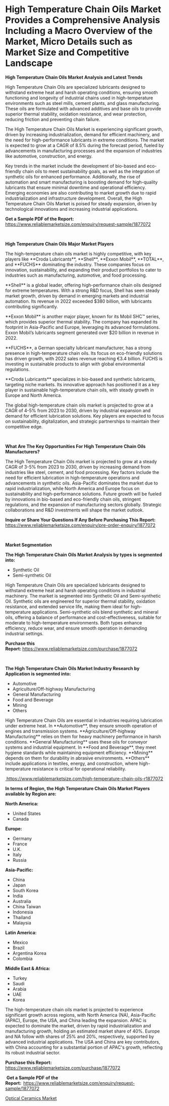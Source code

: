 <p><h1>High Temperature Chain Oils Market Provides a Comprehensive Analysis Including a Macro Overview of the Market, Micro Details such as Market Size and Competitive Landscape</h1></p><p><strong>High Temperature Chain Oils Market Analysis and Latest Trends</strong></p>
<p><p>High Temperature Chain Oils are specialized lubricants designed to withstand extreme heat and harsh operating conditions, ensuring smooth functioning and longevity of industrial chains used in high-temperature environments such as steel mills, cement plants, and glass manufacturing. These oils are formulated with advanced additives and base oils to provide superior thermal stability, oxidation resistance, and wear protection, reducing friction and preventing chain failure.</p><p>The High Temperature Chain Oils Market is experiencing significant growth, driven by increasing industrialization, demand for efficient machinery, and the need for high-performance lubricants in extreme conditions. The market is expected to grow at a CAGR of 8.5% during the forecast period, fueled by advancements in manufacturing processes and the expansion of industries like automotive, construction, and energy.</p><p>Key trends in the market include the development of bio-based and eco-friendly chain oils to meet sustainability goals, as well as the integration of synthetic oils for enhanced performance. Additionally, the rise of automation and smart manufacturing is boosting demand for high-quality lubricants that ensure minimal downtime and operational efficiency. Emerging economies are also contributing to market growth due to rapid industrialization and infrastructure development. Overall, the High Temperature Chain Oils Market is poised for steady expansion, driven by technological innovations and increasing industrial applications.</p></p>
<p><strong>Get a Sample PDF of the Report:&nbsp;</strong> <a href="https://www.reliablemarketsize.com/enquiry/request-sample/1877072?utm_campaign=2190&utm_medium=2&utm_source=Github&utm_content=ia&utm_term=25012025&utm_id=high-temperature-chain-oils">https://www.reliablemarketsize.com/enquiry/request-sample/1877072</a></p>
<p>&nbsp;</p>
<p><strong>High Temperature Chain Oils Major Market Players</strong></p>
<p><p>The high-temperature chain oils market is highly competitive, with key players like **Croda Lubricants**, **Shell**, **Exxon Mobil**, **TOTAL**, and **FUCHS** dominating the industry. These companies focus on innovation, sustainability, and expanding their product portfolios to cater to industries such as manufacturing, automotive, and food processing.</p><p>**Shell** is a global leader, offering high-performance chain oils designed for extreme temperatures. With a strong R&D focus, Shell has seen steady market growth, driven by demand in emerging markets and industrial automation. Its revenue in 2022 exceeded $380 billion, with lubricants contributing significantly.</p><p>**Exxon Mobil** is another major player, known for its Mobil SHC™ series, which provides superior thermal stability. The company has expanded its footprint in Asia-Pacific and Europe, leveraging its advanced formulations. Exxon Mobil’s lubricants segment generated over $20 billion in revenue in 2022.</p><p>**FUCHS**, a German specialty lubricant manufacturer, has a strong presence in high-temperature chain oils. Its focus on eco-friendly solutions has driven growth, with 2022 sales revenue reaching €3.4 billion. FUCHS is investing in sustainable products to align with global environmental regulations.</p><p>**Croda Lubricants** specializes in bio-based and synthetic lubricants, targeting niche markets. Its innovative approach has positioned it as a key player in sustainable high-temperature chain oils, with steady growth in Europe and North America.</p><p>The global high-temperature chain oils market is projected to grow at a CAGR of 4-5% from 2023 to 2030, driven by industrial expansion and demand for efficient lubrication solutions. Key players are expected to focus on sustainability, digitalization, and strategic partnerships to maintain their competitive edge.</p></p>
<p>&nbsp;</p>
<p><strong>What Are The Key Opportunities For High Temperature Chain Oils Manufacturers?</strong></p>
<p><p>The High Temperature Chain Oils market is projected to grow at a steady CAGR of 3-5% from 2023 to 2030, driven by increasing demand from industries like steel, cement, and food processing. Key factors include the need for efficient lubrication in high-temperature operations and advancements in synthetic oils. Asia-Pacific dominates the market due to rapid industrialization, while North America and Europe focus on sustainability and high-performance solutions. Future growth will be fueled by innovations in bio-based and eco-friendly chain oils, stringent regulations, and the expansion of manufacturing sectors globally. Strategic collaborations and R&D investments will shape the market outlook.</p></p>
<p><strong>Inquire or Share Your Questions If Any Before Purchasing This Report:</strong> <a href="https://www.reliablemarketsize.com/enquiry/pre-order-enquiry/1877072?utm_campaign=2190&utm_medium=2&utm_source=Github&utm_content=ia&utm_term=25012025&utm_id=high-temperature-chain-oils">https://www.reliablemarketsize.com/enquiry/pre-order-enquiry/1877072</a></p>
<p>&nbsp;</p>
<p><strong>Market Segmentation</strong></p>
<p><strong>The High Temperature Chain Oils Market Analysis by types is segmented into:</strong></p>
<p><ul><li>Synthetic Oil</li><li>Semi-synthetic Oil</li></ul></p>
<p><p>High Temperature Chain Oils are specialized lubricants designed to withstand extreme heat and harsh operating conditions in industrial machinery. The market is segmented into Synthetic Oil and Semi-synthetic Oil. Synthetic oils are engineered for superior thermal stability, oxidation resistance, and extended service life, making them ideal for high-temperature applications. Semi-synthetic oils blend synthetic and mineral oils, offering a balance of performance and cost-effectiveness, suitable for moderate to high-temperature environments. Both types enhance efficiency, reduce wear, and ensure smooth operation in demanding industrial settings.</p></p>
<p><strong>Purchase this Report:&nbsp;</strong><a href="https://www.reliablemarketsize.com/purchase/1877072?utm_campaign=2190&utm_medium=2&utm_source=Github&utm_content=ia&utm_term=25012025&utm_id=high-temperature-chain-oils">https://www.reliablemarketsize.com/purchase/1877072</a></p>
<p>&nbsp;</p>
<p><strong>The High Temperature Chain Oils Market Industry Research by Application is segmented into:</strong></p>
<p><ul><li>Automotive</li><li>Agriculture/Off-highway Manufacturing</li><li>General Manufacturing</li><li>Food and Beverage</li><li>Mining</li><li>Others</li></ul></p>
<p><p>High Temperature Chain Oils are essential in industries requiring lubrication under extreme heat. In **Automotive**, they ensure smooth operation of engines and transmission systems. **Agriculture/Off-highway Manufacturing** relies on them for heavy machinery performance in harsh conditions. **General Manufacturing** uses these oils for conveyor systems and industrial equipment. In **Food and Beverage**, they meet hygiene standards while maintaining equipment efficiency. **Mining** depends on them for durability in abrasive environments. **Others** include applications in textiles, energy, and construction, where high-temperature resistance is critical for operational reliability.</p></p>
<p><a href="https://www.reliablemarketsize.com/high-temperature-chain-oils-r1877072?utm_campaign=2190&utm_medium=2&utm_source=Github&utm_content=ia&utm_term=25012025&utm_id=high-temperature-chain-oils">&nbsp;https://www.reliablemarketsize.com/high-temperature-chain-oils-r1877072</a></p>
<p><strong>In terms of Region, the High Temperature Chain Oils Market Players available by Region are:</strong></p>
<p>
    <p> <strong> North America: </strong>
        <ul>
            <li>United States</li>
            <li>Canada</li>
        </ul>
        </p> 
    <p> <strong> Europe: </strong>
        <ul>
            <li>Germany</li>
            <li>France</li>
            <li>U.K.</li>
            <li>Italy</li>
            <li>Russia</li>
        </ul>
        </p> 
    <p> <strong> Asia-Pacific: </strong>
        <ul>
            <li>China</li>
            <li>Japan</li>
            <li>South Korea</li>
            <li>India</li>
            <li>Australia</li>
            <li>China Taiwan</li>
            <li>Indonesia</li>
            <li>Thailand</li>
            <li>Malaysia</li>
        </ul>
        </p> 
    <p> <strong> Latin America: </strong>
        <ul>
            <li>Mexico</li>
            <li>Brazil</li>
            <li>Argentina Korea</li>
            <li>Colombia</li>
        </ul>
        </p> 
    <p> <strong> Middle East & Africa: </strong>
        <ul>
            <li>Turkey</li>
            <li>Saudi</li>
            <li>Arabia</li>
            <li>UAE</li>
            <li>Korea</li>
        </ul>
    </p>
    </p>
<p><p>The high-temperature chain oils market is projected to experience significant growth across regions, with North America (NA), Asia-Pacific (APAC), Europe, the USA, and China leading the expansion. APAC is expected to dominate the market, driven by rapid industrialization and manufacturing growth, holding an estimated market share of 40%. Europe and NA follow with shares of 25% and 20%, respectively, supported by advanced industrial applications. The USA and China are key contributors, with China accounting for a substantial portion of APAC's growth, reflecting its robust industrial sector.</p></p>
<p><strong>Purchase this Report: </strong><a href="https://www.reliablemarketsize.com/purchase/1877072?utm_campaign=2190&utm_medium=2&utm_source=Github&utm_content=ia&utm_term=25012025&utm_id=high-temperature-chain-oils">https://www.reliablemarketsize.com/purchase/1877072</a></p>
<p>&nbsp;<strong>Get a Sample PDF of the Report:&nbsp;&nbsp;</strong><a href="https://www.reliablemarketsize.com/enquiry/request-sample/1877072?utm_campaign=2190&utm_medium=2&utm_source=Github&utm_content=ia&utm_term=25012025&utm_id=high-temperature-chain-oils">https://www.reliablemarketsize.com/enquiry/request-sample/1877072</a></p>
<p><strong></strong></p>
<p><p><a href="https://github.com/bmorecock/Market-Research-Report-List-5/blob/main/optical-ceramics-market.md?utm_campaign=2190&utm_medium=2&utm_source=Github&utm_content=ia&utm_term=25012025&utm_id=high-temperature-chain-oils">Optical Ceramics Market</a></p></p>